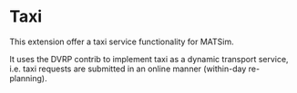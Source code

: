 
# Taxi

This extension offer a taxi service functionality for MATSim. 

It uses the DVRP contrib to implement taxi as a dynamic transport service, i.e. taxi requests are submitted in an online manner (within-day re-planning).   